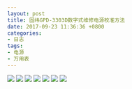 ```yaml
---
layout: post
title: 固纬GPD-3303D数字式维修电源校准方法
date: 2017-09-23 11:36:36 +0800
categories:
- 日志
tags:
- 电源
- 万用表
---
```

![](https://github.com/bh3nvn/bh3nvn.github.io/raw/master/image/2017/2017-09-23-00.jpg)
![](https://github.com/bh3nvn/bh3nvn.github.io/raw/master/image/2017/2017-09-23-01.jpg)
![](https://github.com/bh3nvn/bh3nvn.github.io/raw/master/image/2017/2017-09-23-02.jpg)
![](https://github.com/bh3nvn/bh3nvn.github.io/raw/master/image/2017/2017-09-23-03.jpg)
![](https://github.com/bh3nvn/bh3nvn.github.io/raw/master/image/2017/2017-09-23-04.jpg)
![](https://github.com/bh3nvn/bh3nvn.github.io/raw/master/image/2017/2017-09-23-05.jpg)
![](https://github.com/bh3nvn/bh3nvn.github.io/raw/master/image/2017/2017-09-23-06.jpg)

